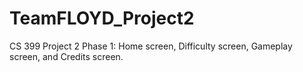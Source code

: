 # TeamFLOYD_Project2
CS 399
 Project 2 Phase 1: Home screen, Difficulty screen, Gameplay screen, and Credits screen.
